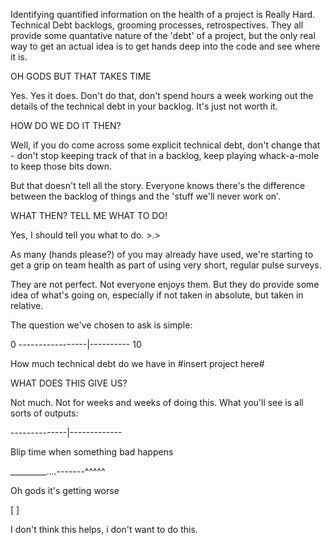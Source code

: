 
Identifying quantified information on the health of a project is Really Hard. Technical Debt backlogs, grooming processes, retrospectives. They all provide some quantative nature of the 'debt' of a project, but the only real way to get an actual idea is to get hands deep into the code and see where it is.

OH GODS BUT THAT TAKES TIME

Yes. Yes it does. Don't do that, don't spend hours a week working out the details of the technical debt in your backlog. It's just not worth it.

HOW DO WE DO IT THEN?

Well, if you do come across some explicit technical debt, don't change that - don't stop keeping track of that in a backlog, keep playing whack-a-mole to keep those bits down.

But that doesn't tell all the story. Everyone knows there's the difference between the backlog of things and the 'stuff we'll never work on'.

WHAT THEN? TELL ME WHAT TO DO!

Yes, I should tell you what to do. >.>

As many (hands please?) of you may already have used, we're starting to get a grip on team health as part of using very short, regular pulse surveys.

They are not perfect. Not everyone enjoys them. But they do provide some idea of what's going on, especially if not taken in absolute, but taken in relative.

The question we've chosen to ask is simple:

0 -----------------|---------- 10

How much technical debt do we have in #insert project here#

WHAT DOES THIS GIVE US?

Not much. Not for weeks and weeks of doing this. What you'll see is all sorts of outputs:


--------------|-------------

Blip time when something bad happens

_________....-------^^^^^

Oh gods it's getting worse



[                        ]

I don't think this helps, i don't want to do this.




